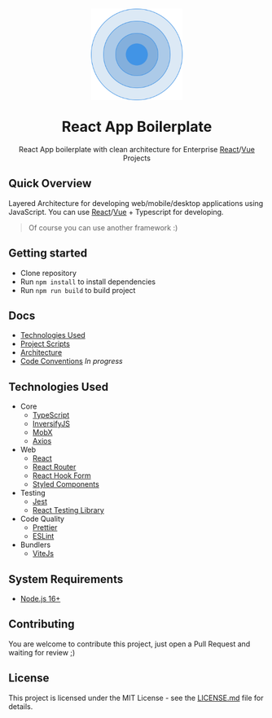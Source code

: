 <h1 align="center">
  <p align="center">
    <img src="./docs/icon.svg" width="180" height="180" alt="Layered Architecture Icon">
  </p>
  React App Boilerplate
</h1>

<p align="center">
  React App boilerplate with clean architecture for Enterprise <a href="https://reactjs.org/">React</a>/<a href="https://vuejs.org/">Vue</a> Projects
</p>

## Quick Overview

Layered Architecture for developing web/mobile/desktop applications using JavaScript. You can use [React](https://reactjs.org/)/[Vue](https://vuejs.org/) + Typescript for developing.

> Of course you can use another framework :)

## Getting started

- Clone repository
- Run `npm install` to install dependencies
- Run `npm run build` to build project

## Docs

  - [Technologies Used](#technologies-used)
  - [Project Scripts](./docs/SCRIPTS.md "Project Scripts Documentation")
  - [Architecture](./docs/ARCHITECTURE.md "Project Architecture Documentation")
  - [Code Conventions](./docs/CODE_CONVENTIONS.md "Project Code Conventions") *In progress*

## Technologies Used
- Core
  - [TypeScript](http://www.typescriptlang.org/)
  - [InversifyJS](https://github.com/inversify/InversifyJS)
  - [MobX](https://mobx.js.org/README.html)
  - [Axios](https://github.com/axios/axios)
- Web
  - [React](https://reactjs.org/)
  - [React Router](https://reactrouter.com/)
  - [React Hook Form](https://react-hook-form.com/)
  - [Styled Components](https://styled-components.com/)
- Testing
  - [Jest](https://jestjs.io)
  - [React Testing Library](https://testing-library.com/docs/react-testing-library/intro)
- Code Quality
  - [Prettier](https://prettier.io/)
  - [ESLint](https://eslint.org/)
- Bundlers
  - [ViteJs](https://vitejs.dev/)

## System Requirements
- [Node.js 16+](https://nodejs.org/en/download/)

## Contributing

You are welcome to contribute this project, just open a Pull Request and waiting for review ;)

## License

This project is licensed under the MIT License - see the [LICENSE.md](LICENSE.md) file for details.
